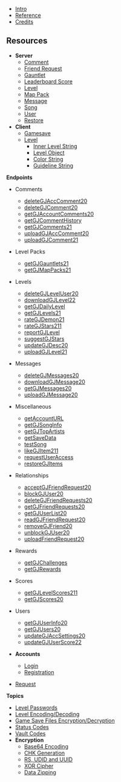 <!-- docs/_sidebar.md -->

- [Intro](/)
- [Reference](/reference.md)
- [Credits](/CREDITS.md)

## **Resources**

- **Server**
  - [Comment](/resources/server/comment.md)
  - [Friend Request](/resources/server/friendrequest.md)
  - [Gauntlet](/resources/server/gauntlet.md)
  - [Leaderboard Score](/resources/server/leaderboardscore.md)
  - [Level](/resources/server/level.md)
  - [Map Pack](/resources/server/mappack.md)
  - [Message](/resources/server/message.md)
  - [Song](/resources/server/song.md)
  - [User](/resources/server/user.md)
  - [Restore](/resources/server/restore.md)
- **Client**
  - [Gamesave](/resources/client/gamesave.md)
  - [Level](/resources/client/level.md)
    - [Inner Level String](/resources/client/level-components/inner-level-string.md)
    - [Level Object](/resources/client/level-components/level-object.md)
    - [Color String](/resources/client/level-components/color-string.md)
    - [Guideline String](/resources/client/level-components/guideline-string.md)

**Endpoints**

- Comments
  - [deleteGJAccComment20](/endpoints/deleteGJAccComment20.md)
  - [deleteGJComment20](/endpoints/deleteGJComment20.md)
  - [getGJAccountComments20](/endpoints/getGJAccountComments20.md)
  - [getGJCommentHistory](/endpoints/getGJCommentHistory.md)
  - [getGJComments21](/endpoints/getGJComments21.md)
  - [uploadGJAccComment20](/endpoints/uploadGJAccComment20.md)
  - [uploadGJComment21](/endpoints/uploadGJComment21.md)
- Level Packs
  - [getGJGauntlets21](/endpoints/getGJGauntlets21.md)
  - [getGJMapPacks21](/endpoints/getGJMapPacks21.md)
- Levels
  - [deleteGJLevelUser20](/endpoints/deleteGJLevelUser20.md)
  - [downloadGJLevel22](/endpoints/downloadGJLevel22.md)
  - [getGJDailyLevel](/endpoints/getGJDailyLevel.md)
  - [getGJLevels21](/endpoints/getGJLevels21.md)
  - [rateGJDemon21](/endpoints/rateGJDemon21.md)
  - [rateGJStars211](/endpoints/rateGJStars211.md)
  - [reportGJLevel](/endpoints/reportGJLevel.md)
  - [suggestGJStars](/endpoints/suggestGJStars.md)
  - [updateGJDesc20](/endpoints/updateGJDesc20.md)
  - [uploadGJLevel21](/endpoints/uploadGJLevel21.md)
- Messages
  - [deleteGJMessages20](/endpoints/deleteGJMessages20.md)
  - [downloadGJMessage20](/endpoints/downloadGJMessageo20.md)
  - [getGJMessages20](/endpoints/getGJMessages20.md)
  - [uploadGJMessage20](/endpoints/uploadGJMessage20.md)
- Miscellaneous
  - [getAccountURL](/endpoints/getAccountURL.md)
  - [getGJSongInfo](/endpoints/getGJSongInfo.md)
  - [getGJTopArtists](/endpoints/getGJTopArtists.md)
  - [getSaveData](/endpoints/getSaveData.md)
  - [testSong](/endpoints/testSong.md)
  - [likeGJItem211](/endpoints/likeGJItem211.md)
  - [requestUserAccess](/endpoints/requestUserAccess.md)
  - [restoreGJItems](/endpoints/restoreGJItems.md)
- Relationships
  - [acceptGJFriendRequest20](/endpoints/acceptGJFriendRequest20.md)
  - [blockGJUser20](/endpoints/blockGJUser20.md)
  - [deleteGJFriendRequests20](/endpoints/deleteGJFriendRequests20.md)
  - [getGJFriendRequests20](/endpoints/getGJFriendRequests20.md)
  - [getGJUserList20](/endpoints/getGJUserList20.md)
  - [readGJFriendRequest20](/endpoints/readGJFriendRequest20.md)
  - [removeGJFriend20](/endpoints/removeGJFriend20.md)
  - [unblockGJUser20](/endpoints/unblockGJUser20.md)
  - [uploadFriendRequest20](/endpoints/uploadFriendRequest20.md)
- Rewards
  - [getGJChallenges](/endpoints/getGJChallenges.md)
  - [getGJRewards](/endpoints/getGJRewards.md)
- Scores
  - [getGJLevelScores211](/endpoints/getGJLevelScores211.md)
  - [getGJScores20](/endpoints/getGJScores20.md)
- Users

  - [getGJUserInfo20](/endpoints/getGJUserInfo20.md)
  - [getGJUsers20](/endpoints/getGJUsers20.md)
  - [updateGJAccSettings20](/endpoints/updateGJAccSettings20.md)
  - [updateGJUserScore22](/endpoints/updateGJUserScore22.md)

- **Accounts**

  - [Login](/endpoints/accounts/loginGJAccount.md)
  - [Registration](/endpoints/accounts/registerGJAccount.md)

- [Request](/endpoints/request.md)

**Topics**

- [Level Passwords](/topics/level_passwords.md)
- [Level Encoding/Decoding](/topics/levelstring_encoding_decoding.md)
- [Game Save Files Encryption/Decryption](/topics/localfiles_encrypt_decrypt.md)
- [Status Codes](/topics/status_codes.md)
- [Vault Codes](/topics/vault_codes.md)
- **Encryption**
  - [Base64 Encoding](topics/encryption/base64.md)
  - [CHK Generation](topics/encryption/chk.md)
  - [RS, UDID and UUID](topics/encryption/id.md)
  - [XOR Cipher](topics/encryption/xor.md)
  - [Data Zipping](topics/encryption/zip.md)
